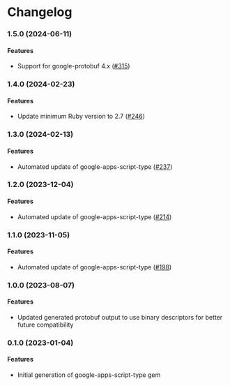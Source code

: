 # Changelog

### 1.5.0 (2024-06-11)

#### Features

* Support for google-protobuf 4.x ([#315](https://github.com/googleapis/common-protos-ruby/issues/315)) 

### 1.4.0 (2024-02-23)

#### Features

* Update minimum Ruby version to 2.7 ([#246](https://github.com/googleapis/common-protos-ruby/issues/246)) 

### 1.3.0 (2024-02-13)

#### Features

* Automated update of google-apps-script-type ([#237](https://github.com/googleapis/common-protos-ruby/issues/237)) 

### 1.2.0 (2023-12-04)

#### Features

* Automated update of google-apps-script-type ([#214](https://github.com/googleapis/common-protos-ruby/issues/214)) 

### 1.1.0 (2023-11-05)

#### Features

* Automated update of google-apps-script-type ([#198](https://github.com/googleapis/common-protos-ruby/issues/198)) 

### 1.0.0 (2023-08-07)

#### Features

* Updated generated protobuf output to use binary descriptors for better future compatibility

### 0.1.0 (2023-01-04)

#### Features

* Initial generation of google-apps-script-type gem
